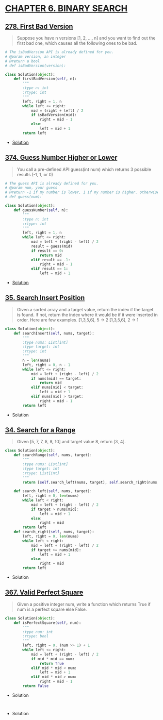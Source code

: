 # [CHAPTER 6. BINARY SEARCH](https://leetcode.com/courses/chapters/7)

## [278. First Bad Version](https://leetcode.com/problems/first-bad-version/)
>Suppose you have n versions [1, 2, ..., n] and you want to find out the first bad one, which causes all the following ones to be bad.

```python
# The isBadVersion API is already defined for you.
# @param version, an integer
# @return a bool
# def isBadVersion(version):

class Solution(object):
    def firstBadVersion(self, n):
        """
        :type n: int
        :rtype: int
        """
        left, right = 1, n
        while left <= right:
            mid = (right + left) / 2 
            if isBadVersion(mid):
                right = mid - 1
            else:
                left = mid + 1
        return left
```
* [Solution](https://leetcode.com/articles/first-bad-version/)


## [374. Guess Number Higher or Lower](https://leetcode.com/problems/guess-number-higher-or-lower/)
>You call a pre-defined API guess(int num) which returns 3 possible results (-1, 1, or 0)

```python
# The guess API is already defined for you.
# @param num, your guess
# @return -1 if my number is lower, 1 if my number is higher, otherwise return 0
# def guess(num):

class Solution(object):
    def guessNumber(self, n):
        """
        :type n: int
        :rtype: int
        """
        left, right = 1, n
        while left <= right:
            mid = left + (right - left) / 2
            result = guess(mid)
            if result == 0:
                return mid
            elif result == -1:
                right = mid - 1
            elif result == 1:
                left = mid + 1
```
* [Solution](https://leetcode.com/articles/guess-number-higher-or-lower/)


## [35. Search Insert Position](https://leetcode.com/problems/search-insert-position/)
>Given a sorted array and a target value, return the index if the target is found. If not, return the index where it would be if it were inserted in order.
>Here are few examples.
>[1,3,5,6], 5 → 2
>[1,3,5,6], 2 → 1

```python
class Solution(object):
    def searchInsert(self, nums, target):
        """
        :type nums: List[int]
        :type target: int
        :rtype: int
        """
        n = len(nums)
        left, right = 0, n - 1
        while left <= right:
            mid = left + (right - left) / 2
            if nums[mid] == target:
                return mid
            elif nums[mid] < target:
                left = mid + 1
            elif nums[mid] > target:
                right = mid - 1
        return left

```
* Solution


## [34. Search for a Range](https://leetcode.com/problems/search-for-a-range/)
>Given [5, 7, 7, 8, 8, 10] and target value 8, return [3, 4].

```python
class Solution(object):
    def searchRange(self, nums, target):
        """
        :type nums: List[int]
        :type target: int
        :rtype: List[int]
        """
        return [self.search_left(nums, target), self.search_right(nums, target) - 1] if self.search_left(nums, target) <= self.search_right(nums, target) - 1 else [-1, -1]
    
    def search_left(self, nums, target):
        left, right = 0, len(nums)
        while left < right:
            mid = left + (right - left) / 2
            if target > nums[mid]:
                left = mid + 1
            else:
                right = mid
        return left
    def search_right(self, nums, target):
        left, right = 0, len(nums)
        while left < right:
            mid = left + (right - left) / 2
            if target >= nums[mid]:
                left = mid + 1
            else:
                right = mid
        return left
```
* Solution


## [367. Valid Perfect Square](https://leetcode.com/problems/valid-perfect-square/)
>Given a positive integer num, write a function which returns True if num is a perfect square else False.

```python
class Solution(object):
    def isPerfectSquare(self, num):
        """
        :type num: int
        :rtype: bool
        """
        left, right = 0, (num >> 1) + 1
        while left <= right:
            mid = left + (right - left) / 2
            if mid * mid == num:
                return True
            elif mid * mid < num:
                left = mid + 1
            elif mid * mid > num:
                right = mid - 1
        return False
```
* Solution


## []()
>

```python

```
* Solution
